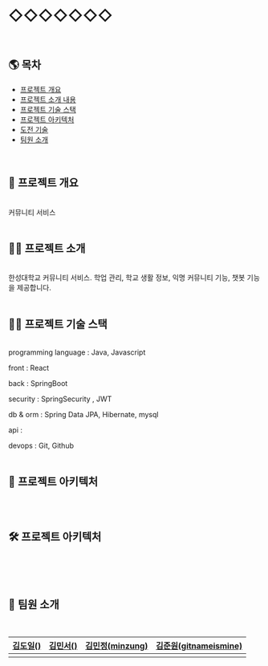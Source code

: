 # ◇◇◇◇◇◇◇
<br/>

## 🌎 목차
* [프로젝트 개요](#-프로젝트-개요)
* [프로젝트 소개 내용](#-프로젝트-소개)
* [프로젝트 기술 스택](#-프로젝트-기술-스택)
* [프로젝트 아키텍처](#-프로젝트-아키텍처)
* [도전 기술](#-우리가-도전한-기술)
* [팀원 소개](#-팀원-소개)
<br/>

## 🚀 프로젝트 개요
<br/>
커뮤니티 서비스
<br/>
<br/>

## 💁🏻 프로젝트 소개
<br/>
한성대학교 커뮤니티 서비스. 학업 관리, 학교 생활 정보, 익명 커뮤니티 기능, 챗봇 기능을 제공합니다.
<br/>
<br/>

## 🤹‍♂ 프로젝트 기술 스택
<br/>
programming language : Java, Javascript

front : React

back : SpringBoot

security : SpringSecurity , JWT

db & orm : Spring Data JPA, Hibernate, mysql

api :

devops : Git, Github
<br/>
<br/>

## 💪 프로젝트 아키텍처
<br/>
<br/>

## 🛠 프로젝트 아키텍처
<br/>

<br/>
<br/>

## 🙈 팀원 소개
<br/>

| [김도일()]()                                        | [김민서()]()                                         | [김민정(minzung)](https://github.com/minzung/)                                      | [김준원(gitnameismine)](https://github.com/gitnameismine)                                         |
| ------------------------------------------------------- | ----------------------------------------------- | --------------------------------------------- | ----------------------------------------------- |
|  |  |  |  |

